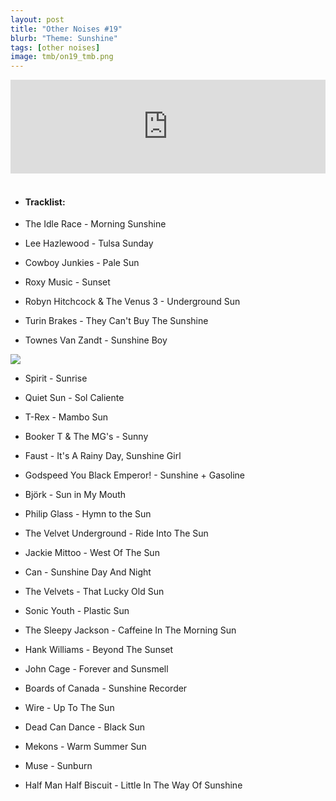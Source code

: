 ```yaml
---
layout: post
title: "Other Noises #19"
blurb: "Theme: Sunshine"
tags: [other noises]
image: tmb/on19_tmb.png
---
```


<iframe scrolling="no" id="hearthis_at_track_3028376" width="100%" height="150" src="https://hearthis.at/embed/3028376/transparent_black/?hcolor=&color=&style=2&block_size=2&block_space=1&background=1&waveform=0&cover=0&autoplay=0&css=" frameborder="0" allowtransparency allow="autoplay"><p>Listen to <a href="https://hearthis.at/zerocc/other-noises-19-10518-sunshine/" target="_blank">Other Noises #19 (10/5/18) - SUNSHINE</a> <span>by</span><a href="https://hearthis.at/zerocc/" target="_blank" >Zero</a> <span>on</span> <a href="https://hearthis.at/" target="_blank">hearthis.at</a></p></iframe>
&nbsp;

- #### Tracklist:

- The Idle Race - Morning Sunshine

- Lee Hazlewood - Tulsa Sunday
- Cowboy Junkies - Pale Sun
- Roxy Music - Sunset

- Robyn Hitchcock & The Venus 3 - Underground Sun
- Turin Brakes - They Can't Buy The Sunshine
- Townes Van Zandt - Sunshine Boy

![](https://lh3.googleusercontent.com/Th8WQhj2VWxN4-YSvQB0ZStdsVcefqx8Kt7j7fLHLLZhZBJLZ-GtfI16iHApg3NrEHhsMak2vUAYHgDs1XZvRg9vYCVwHZaRwN7eA7i7-D5l2x1QzPvSJqytGNKUuqeQuWjzs42RAiBx3e9TDcjlW1TUQaVNxLTrJzwaSBDmXv3cYAUExc5Fj0Q_pIqa-oWXNo-MRF4gCRA2q7wp_oYlMFLfbpN0pyAXJYHOHNRnEzgYBAxRNW9FO0uvjzblMOewQVGAoOKNbkERd6lE7wToso2WATxKTzqbNtcFOLNdCxsGWCTUkuafLm9Sq61ZC7j2YkYXq15R520D2d89gS5kiGSSTsLx1gHgVitD0IHpXbiP27qciC1Mwq5Y533Et5RVVvFk8r-I6Fk1LbF8x_nLmdJYJQ9g1Rml90ndd4m0ZNiaA61mH_WiXrpGMUWub3RQ138fFV28CzMka_6VwoupxikOAxW293lUkVDwO_oT7V798Px-nnaYeB1tcylDlLJfnK1Yih5fLCbuXg5pp7kQn_f3hz3KcmLZS4Ik4rmTlpihzmoHXH_2EfUcZxRTNs0GDNsq-IqD10SHlAun3w-7aQgZsQUk72ZpaYo39AiqoLsWb1OEMAyWU-7tCleFMA0IsMuoqrAwg29DRYAn0KAz3-MD=s600-no)

- Spirit - Sunrise
- Quiet Sun - Sol Caliente
- T-Rex - Mambo Sun

- Booker T & The MG's - Sunny
- Faust - It's A Rainy Day, Sunshine Girl
- Godspeed You Black Emperor! - Sunshine + Gasoline

- Björk - Sun in My Mouth
- Philip Glass - Hymn to the Sun
- The Velvet Underground - Ride Into The Sun

- Jackie Mittoo - West Of The Sun
- Can - Sunshine Day And Night
- The Velvets - That Lucky Old Sun

- Sonic Youth - Plastic Sun
- The Sleepy Jackson - Caffeine In The Morning Sun
- Hank Williams - Beyond The Sunset

- John Cage - Forever and Sunsmell
- Boards of Canada - Sunshine Recorder
- Wire - Up To The Sun
- Dead Can Dance - Black Sun

- Mekons - Warm Summer Sun
- Muse - Sunburn

- Half Man Half Biscuit - Little In The Way Of Sunshine
